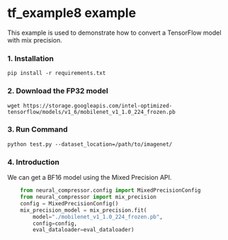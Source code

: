 tf_example8 example
=====================
This example is used to demonstrate how to convert a TensorFlow model with mix precision.

### 1. Installation
```shell
pip install -r requirements.txt
```

### 2. Download the FP32 model
```shell
wget https://storage.googleapis.com/intel-optimized-tensorflow/models/v1_6/mobilenet_v1_1.0_224_frozen.pb
```

### 3. Run Command
```shell
python test.py --dataset_location=/path/to/imagenet/
``` 

### 4. Introduction
We can get a BF16 model using the Mixed Precision API.
```python
    from neural_compressor.config import MixedPrecisionConfig
    from neural_compressor import mix_precision
    config = MixedPrecisionConfig()
    mix_precision_model = mix_precision.fit(
        model="./mobilenet_v1_1.0_224_frozen.pb",
        config=config,
        eval_dataloader=eval_dataloader)
```